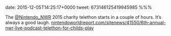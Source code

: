date: 2015-12-05T14:25:17+0000
tweet: 673146125419945985
%%%

The [@Nintendo_NWR](https://twitter.com/Nintendo_NWR) 2015 charity telethon starts in a couple of hours. It’s always a good laugh. [nintendoworldreport.com/sitenews/41550/6th-annual-nwr-live-podcast-telethon-for-childs-play](http://www.nintendoworldreport.com/sitenews/41550/6th-annual-nwr-live-podcast-telethon-for-childs-play)
